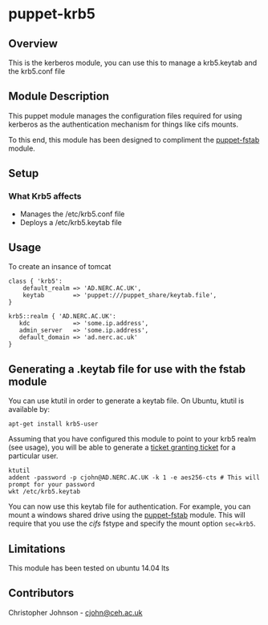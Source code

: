 # puppet-krb5

## Overview

This is the kerberos module, you can use this to manage a krb5.keytab and the krb5.conf file

## Module Description

This puppet module manages the configuration files required for using kerberos as the authentication mechanism for things like cifs mounts.

To this end, this module has been designed to compliment the [puppet-fstab](https://github.com/NERC-CEH/puppet-fstab) module.

## Setup

### What Krb5 affects

* Manages the /etc/krb5.conf file
* Deploys a /etc/krb5.keytab file

## Usage

To create an insance of tomcat

    class { 'krb5':
        default_realm => 'AD.NERC.AC.UK',
        keytab        => 'puppet:///puppet_share/keytab.file',
    }

    krb5::realm { 'AD.NERC.AC.UK':
       kdc            => 'some.ip.address',
       admin_server   => 'some.ip.address',
       default_domain => 'ad.nerc.ac.uk'
    }

## Generating a .keytab file for use with the fstab module

You can use ktutil in order to generate a keytab file. On Ubuntu, ktutil is available by:

    apt-get install krb5-user

Assuming that you have configured this module to point to your krb5 realm (see usage), you will be able to generate a [ticket granting ticket](https://en.wikipedia.org/wiki/Ticket_Granting_Ticket) for a particular user.

    ktutil
    addent -password -p cjohn@AD.NERC.AC.UK -k 1 -e aes256-cts # This will prompt for your password
    wkt /etc/krb5.keytab

You can now use this keytab file for authentication. For example, you can mount a windows shared drive using the [puppet-fstab](https://github.com/NERC-CEH/puppet-fstab) module. This will require that you use the *cifs* fstype and specify the mount option `sec=krb5`.

## Limitations

This module has been tested on ubuntu 14.04 lts

## Contributors

Christopher Johnson - cjohn@ceh.ac.uk